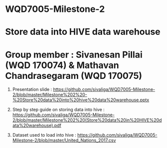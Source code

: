 # WQD7005-Milestone-2
# Store data into HIVE data warehouse
# Group member : Sivanesan Pillai (WQD 170074) & Mathavan Chandrasegaram (WQD 170075)


1) Presentation slide : https://github.com/sivaliga/WQD7005-Milestone-2/blob/master/Milestone%202%20-%20Store%20data%20into%20hive%20data%20warehouse.pptx

2) Step by step guide on storing data into hive : https://github.com/sivaliga/WQD7005-Milestone-2/blob/master/Milestone%202%20(Store%20data%20in%20HIVE%20data%20warehouse).pdf

3) Dataset used to load into hive : https://github.com/sivaliga/WQD7005-Milestone-2/blob/master/United_Nations_2017.csv
